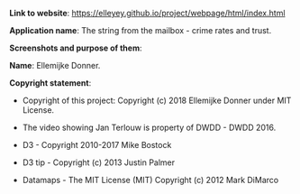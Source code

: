 **Link to website**: https://elleyey.github.io/project/webpage/html/index.html

**Application name**: The string from the mailbox - crime rates and trust.

**Screenshots and purpose of them**:

**Name**: Ellemijke Donner.

**Copyright statement**:

- Copyright of this project: Copyright (c) 2018 Ellemijke Donner under MIT License.

- The video showing Jan Terlouw is property of DWDD - DWDD 2016.

- D3 - Copyright 2010-2017 Mike Bostock

- D3 tip - Copyright (c) 2013 Justin Palmer

- Datamaps - The MIT License (MIT) Copyright (c) 2012 Mark DiMarco
